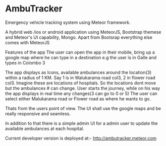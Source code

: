 # AmbuTracker
Emergency vehicle tracking system using Meteor framework.

A hybrid web /ios or android application using MeteorJS, Bootstrap themese and Meteor's UI capability, Mongo. 
Apart from Bootsrap everything else comes with MeteorJS

Features of the app
The user can open the app in their mobile, bring up a google map where he can type in a destination
e.g the user is in Galle and types in Colombo 3

The app displays as Icons, available ambulances around the location(3) within a radius of 1 KM. 
Say 1 is in Walukarama road col3, 2 in flower road col3. 
Imagine these are locations of hospitals. So the locations dont move but the ambulances # can change.
User starts the journey, while on his way the app displays in real time any changes(3 can go to 0 or 5)
The user can select either Malukarama road or Flower road as where he wants to go.

Thats from the users point of view. The UI shall use the google maps and be really responsive and seamless.
    
In addition to that there is a simple admin UI for a admin user to update the available ambulances at each hospital.

Current developer version is deployed at:- http://ambutracker.meteor.com 
